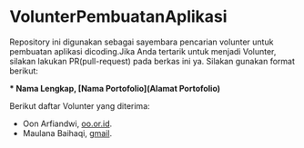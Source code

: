# VolunterPembuatanAplikasi
Repository ini digunakan sebagai sayembara pencarian volunter untuk pembuatan aplikasi dicoding.Jika Anda tertarik untuk menjadi Volunter, silakan lakukan PR(pull-request) pada berkas ini ya. Silakan gunakan format berikut:

**\* Nama Lengkap, [Nama Portofolio](Alamat Portofolio)**

Berikut daftar Volunter yang diterima:

* Oon Arfiandwi, [oo.or.id](https://oo.or.id).
* Maulana Baihaqi, [gmail](baihaqimaulana82@gmail.com).
